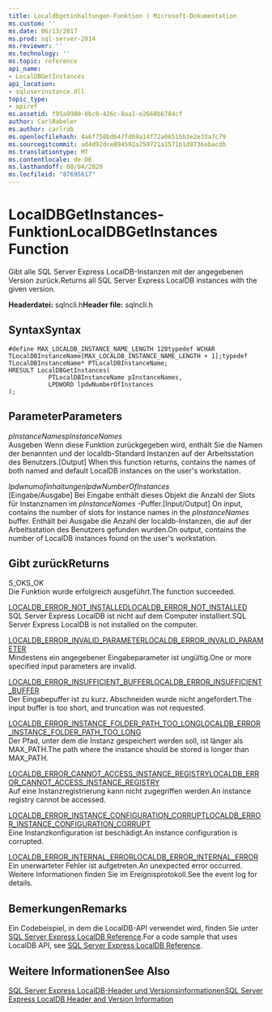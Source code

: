 ```yaml
---
title: Localdbgetinhaltungen-Funktion | Microsoft-Dokumentation
ms.custom: ''
ms.date: 06/13/2017
ms.prod: sql-server-2014
ms.reviewer: ''
ms.technology: ''
ms.topic: reference
api_name:
- LocalDBGetInstances
api_location:
- sqluserinstance.dll
topic_type:
- apiref
ms.assetid: f95a9980-8bc0-426c-8aa1-e2660b6784cf
author: CarlRabeler
ms.author: carlrab
ms.openlocfilehash: 4a6f758bd647fd69a14f72a0651bb3e2e33a7c79
ms.sourcegitcommit: ad4d92dce894592a259721a1571b1d8736abacdb
ms.translationtype: MT
ms.contentlocale: de-DE
ms.lasthandoff: 08/04/2020
ms.locfileid: "87695617"
---
```

# <a name="localdbgetinstances-function"></a><span data-ttu-id="cbcf1-102">LocalDBGetInstances-Funktion</span><span class="sxs-lookup"><span data-stu-id="cbcf1-102">LocalDBGetInstances Function</span></span>
  <span data-ttu-id="cbcf1-103">Gibt alle SQL Server Express LocalDB-Instanzen mit der angegebenen Version zurück.</span><span class="sxs-lookup"><span data-stu-id="cbcf1-103">Returns all SQL Server Express LocalDB instances with the given version.</span></span>  
  
 <span data-ttu-id="cbcf1-104">**Headerdatei:** sqlncli.h</span><span class="sxs-lookup"><span data-stu-id="cbcf1-104">**Header file:** sqlncli.h</span></span>  
  
## <a name="syntax"></a><span data-ttu-id="cbcf1-105">Syntax</span><span class="sxs-lookup"><span data-stu-id="cbcf1-105">Syntax</span></span>  
  
```  
#define MAX_LOCALDB_INSTANCE_NAME_LENGTH 128typedef WCHAR TLocalDBInstanceName[MAX_LOCALDB_INSTANCE_NAME_LENGTH + 1];typedef TLocalDBInstanceName* PTLocalDBInstanceName;  
HRESULT LocalDBGetInstances(  
           PTLocalDBInstanceName pInstanceNames,  
           LPDWORD lpdwNumberOfInstances  
);  
```  
  
## <a name="parameters"></a><span data-ttu-id="cbcf1-106">Parameter</span><span class="sxs-lookup"><span data-stu-id="cbcf1-106">Parameters</span></span>  
 <span data-ttu-id="cbcf1-107">*pInstanceNames*</span><span class="sxs-lookup"><span data-stu-id="cbcf1-107">*pInstanceNames*</span></span>  
 <span data-ttu-id="cbcf1-108">Ausgeben Wenn diese Funktion zurückgegeben wird, enthält Sie die Namen der benannten und der localdb-Standard Instanzen auf der Arbeitsstation des Benutzers.</span><span class="sxs-lookup"><span data-stu-id="cbcf1-108">[Output] When this function returns, contains the names of both named and default LocalDB instances on the user's workstation.</span></span>  
  
 <span data-ttu-id="cbcf1-109">*lpdwnumofinhaltungen*</span><span class="sxs-lookup"><span data-stu-id="cbcf1-109">*lpdwNumberOfInstances*</span></span>  
 <span data-ttu-id="cbcf1-110">[Eingabe/Ausgabe] Bei Eingabe enthält dieses Objekt die Anzahl der Slots für Instanznamen im *pInstanceNames* -Puffer.</span><span class="sxs-lookup"><span data-stu-id="cbcf1-110">[Input/Output] On input, contains the number of slots for instance names in the *pInstanceNames* buffer.</span></span> <span data-ttu-id="cbcf1-111">Enthält bei Ausgabe die Anzahl der localdb-Instanzen, die auf der Arbeitsstation des Benutzers gefunden wurden.</span><span class="sxs-lookup"><span data-stu-id="cbcf1-111">On output, contains the number of LocalDB instances found on the user's workstation.</span></span>  
  
## <a name="returns"></a><span data-ttu-id="cbcf1-112">Gibt zurück</span><span class="sxs-lookup"><span data-stu-id="cbcf1-112">Returns</span></span>  
 <span data-ttu-id="cbcf1-113">S_OK</span><span class="sxs-lookup"><span data-stu-id="cbcf1-113">S_OK</span></span>  
 <span data-ttu-id="cbcf1-114">Die Funktion wurde erfolgreich ausgeführt.</span><span class="sxs-lookup"><span data-stu-id="cbcf1-114">The function succeeded.</span></span>  
  
 [<span data-ttu-id="cbcf1-115">LOCALDB_ERROR_NOT_INSTALLED</span><span class="sxs-lookup"><span data-stu-id="cbcf1-115">LOCALDB_ERROR_NOT_INSTALLED</span></span>](../express-localdb-error-messages/localdb-error-not-installed.md)  
 <span data-ttu-id="cbcf1-116">SQL Server Express LocalDB ist nicht auf dem Computer installiert.</span><span class="sxs-lookup"><span data-stu-id="cbcf1-116">SQL Server Express LocalDB is not installed on the computer.</span></span>  
  
 [<span data-ttu-id="cbcf1-117">LOCALDB_ERROR_INVALID_PARAMETER</span><span class="sxs-lookup"><span data-stu-id="cbcf1-117">LOCALDB_ERROR_INVALID_PARAMETER</span></span>](../express-localdb-error-messages/localdb-error-invalid-parameter.md)  
 <span data-ttu-id="cbcf1-118">Mindestens ein angegebener Eingabeparameter ist ungültig.</span><span class="sxs-lookup"><span data-stu-id="cbcf1-118">One or more specified input parameters are invalid.</span></span>  
  
 [<span data-ttu-id="cbcf1-119">LOCALDB_ERROR_INSUFFICIENT_BUFFER</span><span class="sxs-lookup"><span data-stu-id="cbcf1-119">LOCALDB_ERROR_INSUFFICIENT_BUFFER</span></span>](../express-localdb-error-messages/localdb-error-insufficient-buffer.md)  
 <span data-ttu-id="cbcf1-120">Der Eingabepuffer ist zu kurz. Abschneiden wurde nicht angefordert.</span><span class="sxs-lookup"><span data-stu-id="cbcf1-120">The input buffer is too short, and truncation was not requested.</span></span>  
  
 [<span data-ttu-id="cbcf1-121">LOCALDB_ERROR_INSTANCE_FOLDER_PATH_TOO_LONG</span><span class="sxs-lookup"><span data-stu-id="cbcf1-121">LOCALDB_ERROR_INSTANCE_FOLDER_PATH_TOO_LONG</span></span>](../express-localdb-error-messages/localdb-error-instance-folder-path-too-long.md)  
 <span data-ttu-id="cbcf1-122">Der Pfad, unter dem die Instanz gespeichert werden soll, ist länger als MAX_PATH.</span><span class="sxs-lookup"><span data-stu-id="cbcf1-122">The path where the instance should be stored is longer than MAX_PATH.</span></span>  
  
 [<span data-ttu-id="cbcf1-123">LOCALDB_ERROR_CANNOT_ACCESS_INSTANCE_REGISTRY</span><span class="sxs-lookup"><span data-stu-id="cbcf1-123">LOCALDB_ERROR_CANNOT_ACCESS_INSTANCE_REGISTRY</span></span>](../express-localdb-error-messages/localdb-error-cannot-access-instance-registry.md)  
 <span data-ttu-id="cbcf1-124">Auf eine Instanzregistrierung kann nicht zugegriffen werden.</span><span class="sxs-lookup"><span data-stu-id="cbcf1-124">An instance registry cannot be accessed.</span></span>  
  
 [<span data-ttu-id="cbcf1-125">LOCALDB_ERROR_INSTANCE_CONFIGURATION_CORRUPT</span><span class="sxs-lookup"><span data-stu-id="cbcf1-125">LOCALDB_ERROR_INSTANCE_CONFIGURATION_CORRUPT</span></span>](../express-localdb-error-messages/localdb-error-instance-configuration-corrupt.md)  
 <span data-ttu-id="cbcf1-126">Eine Instanzkonfiguration ist beschädigt.</span><span class="sxs-lookup"><span data-stu-id="cbcf1-126">An instance configuration is corrupted.</span></span>  
  
 [<span data-ttu-id="cbcf1-127">LOCALDB_ERROR_INTERNAL_ERROR</span><span class="sxs-lookup"><span data-stu-id="cbcf1-127">LOCALDB_ERROR_INTERNAL_ERROR</span></span>](../express-localdb-error-messages/localdb-error-internal-error.md)  
 <span data-ttu-id="cbcf1-128">Ein unerwarteter Fehler ist aufgetreten.</span><span class="sxs-lookup"><span data-stu-id="cbcf1-128">An unexpected error occurred.</span></span> <span data-ttu-id="cbcf1-129">Weitere Informationen finden Sie im Ereignisprotokoll.</span><span class="sxs-lookup"><span data-stu-id="cbcf1-129">See the event log for details.</span></span>  
  
## <a name="remarks"></a><span data-ttu-id="cbcf1-130">Bemerkungen</span><span class="sxs-lookup"><span data-stu-id="cbcf1-130">Remarks</span></span>  
 <span data-ttu-id="cbcf1-131">Ein Codebeispiel, in dem die LocalDB-API verwendet wird, finden Sie unter [SQL Server Express LocalDB Reference](../sql-server-express-localdb-reference.md).</span><span class="sxs-lookup"><span data-stu-id="cbcf1-131">For a code sample that uses LocalDB API, see [SQL Server Express LocalDB Reference](../sql-server-express-localdb-reference.md).</span></span>  
  
## <a name="see-also"></a><span data-ttu-id="cbcf1-132">Weitere Informationen</span><span class="sxs-lookup"><span data-stu-id="cbcf1-132">See Also</span></span>  
 [<span data-ttu-id="cbcf1-133">SQL Server Express LocalDB-Header und Versionsinformationen</span><span class="sxs-lookup"><span data-stu-id="cbcf1-133">SQL Server Express LocalDB Header and Version Information</span></span>](sql-server-express-localdb-header-and-version-information.md)  
  
  
